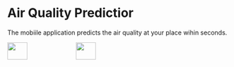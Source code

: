 # Air Quality Predictior
The mobiile application predicts the air quality at your place wihin seconds.
<p float = "left">
<img src = "https://user-images.githubusercontent.com/104531927/217718336-08c3bc95-2ecb-4513-93b2-c039263c9c19.jpeg" width=30% height=10%>
<img src = "https://user-images.githubusercontent.com/104531927/217718315-50cb8e74-2a49-4d84-8d88-74b805ba53c9.jpeg" width=30% height=10%>
</p>
